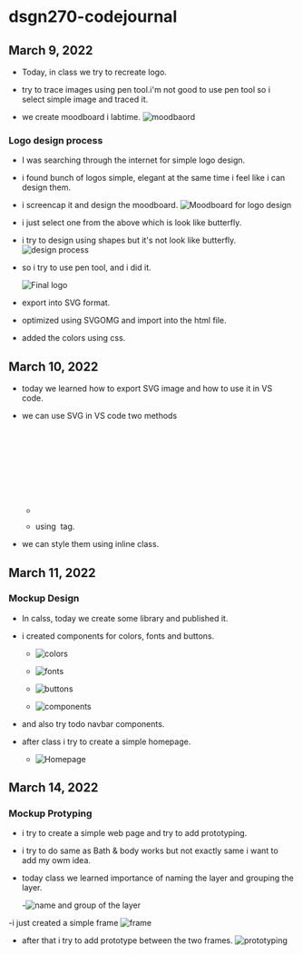 # dsgn270-codejournal

## March 9, 2022

- Today, in class we try to recreate logo.

- try to trace images using pen tool.i'm not good to use pen tool so i select simple image and traced it.

- we create moodboard i labtime.
  ![moodbaord](./assets/images/moodboard.png)

### Logo design process

- I was searching through the internet for simple logo design.

- i found bunch of logos simple, elegant at the same time i feel like i can design them.

- i screencap it and design the moodboard.
  ![Moodboard for logo design](/assets/images/moodboard_logos.png)

- i just select one from the above which is look like butterfly.

- i try to design using shapes but it's not look like butterfly.
  ![design process](/assets/images/design_process.png)

- so i try to use pen tool, and i did it.

  ![Final logo](/assets/images/final_logo.png)

- export into SVG format.

- optimized using SVGOMG and import into the html file.

- added the colors using css.

## March 10, 2022

- today we learned how to export SVG image and how to use it in VS code.

- we can use SVG in VS code two methods

  - <svg> </svg>

  - using <img> tag.

- we can style them using inline class.

## March 11, 2022

### Mockup Design

- In calss, today we create some library and published it.

- i created components for colors, fonts and buttons.

  - ![colors](./assets/images/colors.png)

  - ![fonts](./assets/images/fonts.png)

  - ![buttons](./assets/images/buttons.png)

  - ![components](./assets/images/components.png)

- and also try todo navbar components.

- after class i try to create a simple homepage.

  - ![Homepage](./assets/images/home_page.png)

## March 14, 2022

### Mockup Protyping

- i try to create a simple web page and try to add prototyping.

- i try to do same as Bath & body works but not exactly same i want to add my owm idea.

- today class we learned importance of naming the layer and grouping the layer.

  -![name and group of the layer](./assets/images/naming.png)

-i just created a simple frame
![frame](./assets/images/frame.png)

- after that i try to add prototype between the two frames.
  ![prototyping](./assets/images/prototyping.png)
